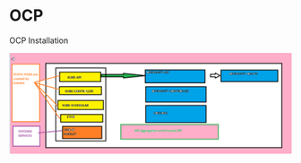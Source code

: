 # OCP
OCP Installation 

![Image Alt](https://github.com/ubuntomathur/OCP/blob/main/2025-03-17_18-59-42.png)


